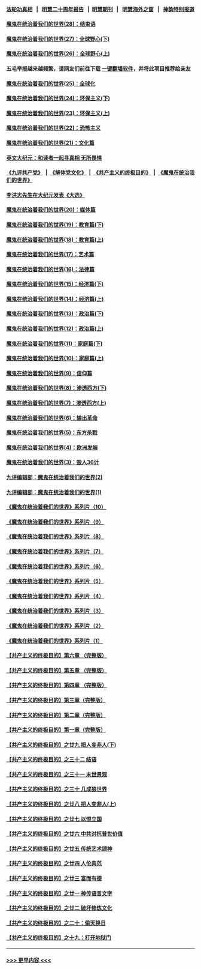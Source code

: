 #### [法轮功真相](https://github.com/gfw-breaker/truth/blob/master/README.md?t=0) &nbsp;&nbsp;|&nbsp;&nbsp; [明慧二十周年报告](https://github.com/gfw-breaker/mh-reports/blob/master/README.md?t=0) &nbsp;&nbsp;|&nbsp;&nbsp;[明慧期刊](https://github.com/gfw-breaker/mh-qikan) &nbsp;&nbsp;|&nbsp;&nbsp; [明慧海外之窗](https://github.com/gfw-breaker/mh-news/blob/master/README.md?t=0) &nbsp;&nbsp;|&nbsp;&nbsp; [神韵特别报道](https://github.com/gfw-breaker/mh-news/blob/master/shenyun.md?t=0)
#### [魔鬼在统治着我们的世界(28)：结束语](../pages/nsc422/n10936246.md?t=06171901) 
#### [魔鬼在统治着我们的世界(27)：全球野心(下)](../pages/nsc422/n10928319.md?t=06171901) 
#### [魔鬼在统治着我们的世界(26)：全球野心(上)](../pages/nsc422/n10900318.md?t=06171901) 
#### 五毛举报越来越频繁，请网友们前往下载 [一键翻墙软件](https://github.com/gfw-breaker/ssr-accounts)，并将此项目推荐给亲友
#### [魔鬼在统治着我们的世界(25)：全球化](../pages/nsc422/n10788205.md?t=06171901) 
#### [魔鬼在统治着我们的世界(24)：环保主义(下)](../pages/nsc422/n10695307.md?t=06171901) 
#### [魔鬼在统治着我们的世界(23)：环保主义(上)](../pages/nsc422/n10688613.md?t=06171901) 
#### [魔鬼在统治着我们的世界(22)：恐怖主义](../pages/nsc422/n10614727.md?t=06171901) 
#### [魔鬼在统治着我们的世界(21)：文化篇](../pages/nsc422/n10597706.md?t=06171901) 
#### [英文大纪元：和读者一起寻真相 无所畏惧](../pages/nsc422/n12542027.md?t=06171901) 
#### [《九评共产党》](https://github.com/begood0513/9ping.md/blob/master/README.md) &nbsp;|&nbsp; [《解体党文化》](../../../../jtdwh.md/blob/master/README.md)  &nbsp;|&nbsp; [《共产主义的终极目的》](../../../../gczydzjmd.md/blob/master/README.md) &nbsp;|&nbsp; [《魔鬼在统治我们的世界》](../../../../mgztzwmdsj.md/blob/master/README.md) 
#### [李洪志先生在大纪元发表《大选》](../pages/nsc422/n12534746.md?t=06171901) 
#### [魔鬼在统治着我们的世界(20)：媒体篇](../pages/nsc422/n10586579.md?t=06171901) 
#### [魔鬼在统治着我们的世界(19)：教育篇(下)](../pages/nsc422/n10564808.md?t=06171901) 
#### [魔鬼在统治着我们的世界(18)：教育篇(上)](../pages/nsc422/n10526970.md?t=06171901) 
#### [魔鬼在统治着我们的世界(17)：艺术篇](../pages/nsc422/n10499093.md?t=06171901) 
#### [魔鬼在统治着我们的世界(16)：法律篇](../pages/nsc422/n10485969.md?t=06171901) 
#### [魔鬼在统治着我们的世界(15)：经济篇(下)](../pages/nsc422/n10469975.md?t=06171901) 
#### [魔鬼在统治着我们的世界(14)：经济篇(上)](../pages/nsc422/n10457370.md?t=06171901) 
#### [魔鬼在统治着我们的世界(13)：政治篇(下)](../pages/nsc422/n10448270.md?t=06171901) 
#### [魔鬼在统治着我们的世界(12)：政治篇(上)](../pages/nsc422/n10444576.md?t=06171901) 
#### [魔鬼在统治着我们的世界(11)：家庭篇(下)](../pages/nsc422/n10440961.md?t=06171901) 
#### [魔鬼在统治着我们的世界(10)：家庭篇(上)](../pages/nsc422/n10435448.md?t=06171901) 
#### [魔鬼在统治着我们的世界(9)：信仰篇](../pages/nsc422/n10432159.md?t=06171901) 
#### [魔鬼在统治着我们的世界(8)：渗透西方(下)](../pages/nsc422/n10429603.md?t=06171901) 
#### [魔鬼在统治着我们的世界(7)：渗透西方(上)](../pages/nsc422/n10426013.md?t=06171901) 
#### [魔鬼在统治着我们的世界(6)：输出革命](../pages/nsc422/n10421536.md?t=06171901) 
#### [魔鬼在统治着我们的世界(5)：东方杀戮](../pages/nsc422/n10417707.md?t=06171901) 
#### [魔鬼在统治着我们的世界(4)：欧洲发端](../pages/nsc422/n10414890.md?t=06171901) 
#### [魔鬼在统治着我们的世界(3)：毁人36计](../pages/nsc422/n10411583.md?t=06171901) 
#### [九评编辑部：魔鬼在统治着我们的世界(2)](../pages/nsc422/n10410036.md?t=06171901) 
#### [九评编辑部：魔鬼在统治着我们的世界(1)](../pages/nsc422/n10406825.md?t=06171901) 
#### [《魔鬼在统治着我们的世界》系列片（10）](../pages/nsc422/n12292670.md?t=06171901) 
#### [《魔鬼在统治着我们的世界》系列片（9）](../pages/nsc422/n12290859.md?t=06171901) 
#### [《魔鬼在统治着我们的世界》系列片（8）](../pages/nsc422/n12287445.md?t=06171901) 
#### [《魔鬼在统治着我们的世界》系列片（7）](../pages/nsc422/n12283425.md?t=06171901) 
#### [《魔鬼在统治着我们的世界》系列片（6）](../pages/nsc422/n12282314.md?t=06171901) 
#### [《魔鬼在统治着我们的世界》系列片（5）](../pages/nsc422/n12281419.md?t=06171901) 
#### [《魔鬼在统治着我们的世界》系列片（4）](../pages/nsc422/n12274024.md?t=06171901) 
#### [《魔鬼在统治着我们的世界》系列片（3）](../pages/nsc422/n12271322.md?t=06171901) 
#### [《魔鬼在统治着我们的世界》系列片（2）](../pages/nsc422/n12269049.md?t=06171901) 
#### [《魔鬼在统治着我们的世界》系列片（1）](../pages/nsc422/n12267575.md?t=06171901) 
#### [【共产主义的终极目的】第六章 （完整版）](../pages/nsc422/n11428913.md?t=06171901) 
#### [【共产主义的终极目的】第五章 （完整版）](../pages/nsc422/n11428912.md?t=06171901) 
#### [【共产主义的终极目的】第四章 （完整版）](../pages/nsc422/n11428907.md?t=06171901) 
#### [【共产主义的终极目的】第三章（完整版）](../pages/nsc422/n11428848.md?t=06171901) 
#### [【共产主义的终极目的】第二章（完整版）](../pages/nsc422/n11428831.md?t=06171901) 
#### [【共产主义的终极目的】第一章（完整版）](../pages/nsc422/n11417651.md?t=06171901) 
#### [【共产主义的终极目的】之廿九 把人变非人(下)](../pages/nsc422/n11344140.md?t=06171901) 
#### [【共产主义的终极目的】之三十二 结语](../pages/nsc422/n11360535.md?t=06171901) 
#### [【共产主义的终极目的】之三十一 末世景观](../pages/nsc422/n11351129.md?t=06171901) 
#### [【共产主义的终极目的】之三十 几成狼世界](../pages/nsc422/n11348280.md?t=06171901) 
#### [【共产主义的终极目的】之廿八 把人变非人(上)](../pages/nsc422/n11340492.md?t=06171901) 
#### [【共产主义的终极目的】之廿七 以恨立国](../pages/nsc422/n11336944.md?t=06171901) 
#### [【共产主义的终极目的】之廿六 中共对抗普世价值](../pages/nsc422/n11324785.md?t=06171901) 
#### [【共产主义的终极目的】之廿五 传统艺术颂神](../pages/nsc422/n11296396.md?t=06171901) 
#### [【共产主义的终极目的】之廿四 人伦典范](../pages/nsc422/n11296397.md?t=06171901) 
#### [【共产主义的终极目的】之廿三 富而有德](../pages/nsc422/n11283598.md?t=06171901) 
#### [【共产主义的终极目的】之廿一 神传语言文字](../pages/nsc422/n11263265.md?t=06171901) 
#### [【共产主义的终极目的】之廿二 破坏修炼文化](../pages/nsc422/n11245728.md?t=06171901) 
#### [【共产主义的终极目的】之二十：偷天换日](../pages/nsc422/n11238846.md?t=06171901) 
#### [【共产主义的终极目的】之十九：打开地狱门](../pages/nsc422/n11206376.md?t=06171901) 

----
#### [ >>> 更早内容 <<< ](../indexes/nsc422-earlier.md)
